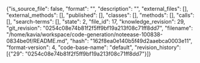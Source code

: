{"is_source_file": false, "format": "", "description": "", "external_files": [], "external_methods": [], "published": [], "classes": [], "methods": [], "calls": [], "search-terms": [], "state": 2, "file_id": 17, "knowledge_revision": 29, "git_revision": "0254c08e74b81f2f5ff9bf19a213f08c71ff8dd7", "filename": "/home/kavia/workspace/code-generation/noteease-100838-0834be0f/README.md", "hash": "162f8ea0e140b5f49d2aaebca0003e11", "format-version": 4, "code-base-name": "default", "revision_history": [{"29": "0254c08e74b81f2f5ff9bf19a213f08c71ff8dd7"}]}